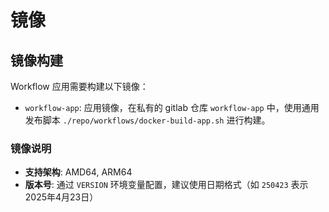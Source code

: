 # 镜像

## 镜像构建

Workflow 应用需要构建以下镜像：

- `workflow-app`: 应用镜像，在私有的 gitlab 仓库 `workflow-app` 中，使用通用发布脚本 `./repo/workflows/docker-build-app.sh` 进行构建。

### 镜像说明

- **支持架构**: AMD64, ARM64
- **版本号**: 通过 `VERSION` 环境变量配置，建议使用日期格式（如 `250423` 表示 2025年4月23日）
